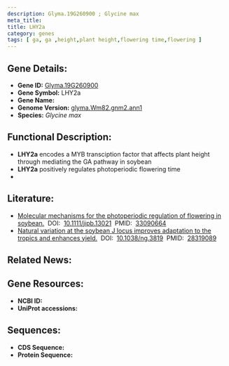```yaml
---
description: Glyma.19G260900 ; Glycine max
meta_title:
title: LHY2a
category: genes
tags: [ ga, ga ,height,plant height,flowering time,flowering ]
---
```


## Gene Details:
- **Gene ID:**	[Glyma.19G260900](https://www.maizegdb.org/gene_center/gene/Glyma.19G260900)
- **Gene Symbol:** LHY2a
- **Gene Name:** 
- **Genome Version:** [glyma.Wm82.gnm2.ann1]()
- **Species:** *Glycine max*

## Functional Description:
   - **LHY2a** encodes a MYB transciption factor that affects plant height through mediating the GA pathway in soybean
   - **LHY2a** positively regulates photoperiodic flowering time
   - 

## Literature:
   - [Molecular mechanisms for the photoperiodic regulation of flowering in soybean.]( https://onlinelibrary.wiley.com/doi/10.1111/jipb.13021)&nbsp;&nbsp;DOI:&nbsp;&nbsp;[10.1111/jipb.13021](https://onlinelibrary.wiley.com/doi/10.1111/jipb.13021)&nbsp;&nbsp;PMID:&nbsp;&nbsp;[33090664](https://pubmed.ncbi.nlm.nih.gov/33090664/)
   - [Natural variation at the soybean J locus improves adaptation to the tropics and enhances yield.]( https://www.nature.com/articles/ng.3819)&nbsp;&nbsp;DOI:&nbsp;&nbsp;[10.1038/ng.3819](https://www.nature.com/articles/ng.3819)&nbsp;&nbsp;PMID:&nbsp;&nbsp;[28319089](https://pubmed.ncbi.nlm.nih.gov/28319089/)

## Related News:

## Gene Resources:
- **NCBI ID:** [](https://www.ncbi.nlm.nih.gov/gene/?term=)
- **UniProt accessions:** [](https://www.uniprot.org/uniprotkb//entry)

## Sequences:
- **CDS Sequence:**
- **Protein Sequence:**

